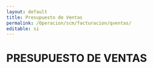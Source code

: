 ```yaml
---
layout: default
title: Presupuesto de Ventas
permalink: /Operacion/scm/facturacion/qventas/
editable: si
---
```


# PRESUPUESTO DE VENTAS

